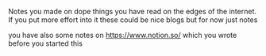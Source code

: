 Notes you made on dope things you have read on the edges of the internet. If you put more effort into it these could be nice blogs but for now just notes

you have also some notes on https://www.notion.so/ which you wrote before you started this